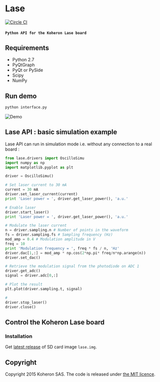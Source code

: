 # Lase

[![Circle CI](https://circleci.com/gh/Koheron/lase/tree/master.svg?style=shield)](https://circleci.com/gh/Koheron/lase/tree/master)

#### `Python API for the Koheron Lase board`

## Requirements

* Python 2.7
* PyQtGraph
* PyQt or PySide 
* Scipy
* NumPy

## Run demo

```sh
python interface.py
```

![Demo](https://cloud.githubusercontent.com/assets/1735094/9765362/317e8212-5714-11e5-8480-ab3e311260c9.gif)

## Lase API : basic simulation example

Lase API can run in simulation mode i.e. without any connection to a real board :

```python
from lase.drivers import OscilloSimu
import numpy as np
import matplotlib.pyplot as plt

driver = OscilloSimu()

# Set laser current to 30 mA
current = 30 mA
driver.set_laser_current(current)
print 'Laser power = ', driver.get_laser_power(), 'a.u.'

# Enable laser
driver.start_laser()
print 'Laser power = ', driver.get_laser_power(), 'a.u.'

# Modulate the laser current
n = driver.sampling.n # Number of points in the waveform
fs = driver.sampling.fs # Sampling frequency (Hz)
mod_amp = 0.4 # Modulation amplitude in V
freq = 10
print 'Modulation frequency = ', freq * fs / n, 'Hz'
driver.dac[1,:] = mod_amp * np.cos(2*np.pi* freq/n*np.arange(n))
driver.set_dac()

# Retrieve the modulation signal from the photodiode on ADC 1
driver.get_adc()
signal = driver.adc[0,:]

# Plot the result
plt.plot(driver.sampling.t, signal)

#
driver.stop_laser()
driver.close()

```

## Control the Koheron Lase board

### Installation

Get [latest release](https://github.com/Koheron/Lase/releases) of SD card image `lase.img`.

## Copyright

Copyright 2015 Koheron SAS. The code is released under [the MIT licence](https://github.com/Koheron/Lase/blob/master/LICENSE).

